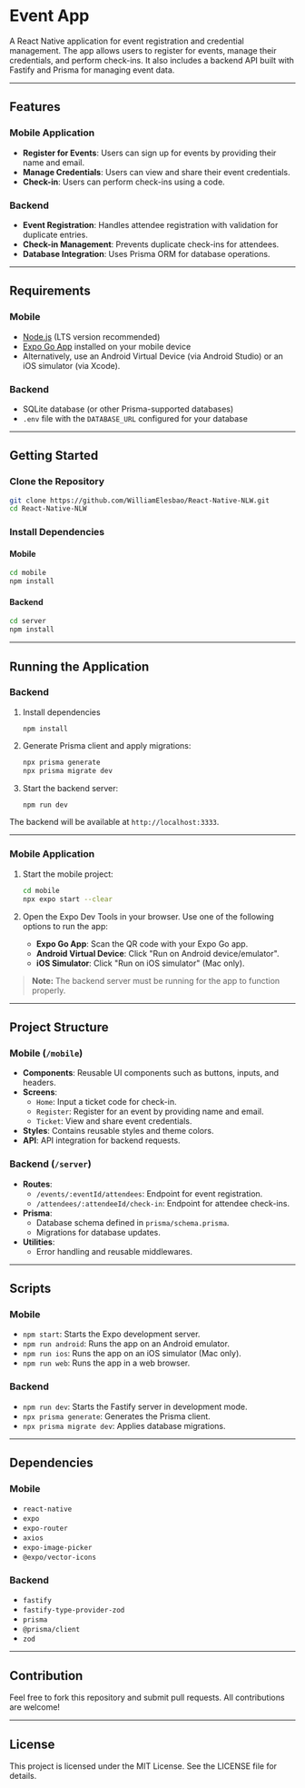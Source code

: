 # Event App

A React Native application for event registration and credential management. The app allows users to register for events, manage their credentials, and perform check-ins. It also includes a backend API built with Fastify and Prisma for managing event data.

---

## Features

### Mobile Application
- **Register for Events**: Users can sign up for events by providing their name and email.
- **Manage Credentials**: Users can view and share their event credentials.
- **Check-in**: Users can perform check-ins using a code.

### Backend
- **Event Registration**: Handles attendee registration with validation for duplicate entries.
- **Check-in Management**: Prevents duplicate check-ins for attendees.
- **Database Integration**: Uses Prisma ORM for database operations.

---

## Requirements

### Mobile
- [Node.js](https://nodejs.org/) (LTS version recommended)
- [Expo Go App](https://expo.dev/client) installed on your mobile device
- Alternatively, use an Android Virtual Device (via Android Studio) or an iOS simulator (via Xcode).

### Backend
- SQLite database (or other Prisma-supported databases)
- `.env` file with the `DATABASE_URL` configured for your database

---

## Getting Started

### Clone the Repository

```bash
git clone https://github.com/WilliamElesbao/React-Native-NLW.git
cd React-Native-NLW
```

### Install Dependencies

#### Mobile
```bash
cd mobile
npm install
```

#### Backend
```bash
cd server
npm install
```

---

## Running the Application

### Backend

1. Install dependencies
   ```env
   npm install
   ```

2. Generate Prisma client and apply migrations:
   ```bash
   npx prisma generate
   npx prisma migrate dev
   ```

3. Start the backend server:
   ```bash
   npm run dev
   ```

The backend will be available at `http://localhost:3333`.

---

### Mobile Application

1. Start the mobile project:
   ```bash
   cd mobile
   npx expo start --clear
   ```

2. Open the Expo Dev Tools in your browser. Use one of the following options to run the app:
   - **Expo Go App**: Scan the QR code with your Expo Go app.
   - **Android Virtual Device**: Click "Run on Android device/emulator".
   - **iOS Simulator**: Click "Run on iOS simulator" (Mac only).

> **Note:** The backend server must be running for the app to function properly.

---

## Project Structure

### Mobile (`/mobile`)
- **Components**: Reusable UI components such as buttons, inputs, and headers.
- **Screens**:
  - `Home`: Input a ticket code for check-in.
  - `Register`: Register for an event by providing name and email.
  - `Ticket`: View and share event credentials.
- **Styles**: Contains reusable styles and theme colors.
- **API**: API integration for backend requests.

### Backend (`/server`)
- **Routes**:
  - `/events/:eventId/attendees`: Endpoint for event registration.
  - `/attendees/:attendeeId/check-in`: Endpoint for attendee check-ins.
- **Prisma**:
  - Database schema defined in `prisma/schema.prisma`.
  - Migrations for database updates.
- **Utilities**:
  - Error handling and reusable middlewares.

---

## Scripts

### Mobile
- `npm start`: Starts the Expo development server.
- `npm run android`: Runs the app on an Android emulator.
- `npm run ios`: Runs the app on an iOS simulator (Mac only).
- `npm run web`: Runs the app in a web browser.

### Backend
- `npm run dev`: Starts the Fastify server in development mode.
- `npx prisma generate`: Generates the Prisma client.
- `npx prisma migrate dev`: Applies database migrations.

---

## Dependencies

### Mobile
- `react-native`
- `expo`
- `expo-router`
- `axios`
- `expo-image-picker`
- `@expo/vector-icons`

### Backend
- `fastify`
- `fastify-type-provider-zod`
- `prisma`
- `@prisma/client`
- `zod`

---

## Contribution
Feel free to fork this repository and submit pull requests. All contributions are welcome!

---

## License
This project is licensed under the MIT License. See the LICENSE file for details.


